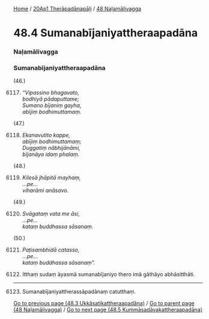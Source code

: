 
[Home](/) / [20Ap1 Therāpadānapāḷi](../../20Ap1.md) / [48 Naḷamālivagga](../48.md)

# 48.4 Sumanabījaniyattheraapadāna

### Naḷamālivagga

### Sumanabījaniyattheraapadāna

(46.)

6117. _“Vipassino bhagavato,_  
_bodhiyā pādaputtame;_  
_Sumano bījaniṃ gayha,_  
_abījiṃ bodhimuttamaṃ._  


(47.)

6118. _Ekanavutito kappe,_  
_abījiṃ bodhimuttamaṃ;_  
_Duggatiṃ nābhijānāmi,_  
_bījanāya idaṃ phalaṃ._  


(48.)

6119. _Kilesā jhāpitā mayhaṃ,_  
_…pe…_  
_viharāmi anāsavo._  


(49.)

6120. _Svāgataṃ vata me āsi,_  
_…pe…_  
_kataṃ buddhassa sāsanaṃ._  


(50.)

6121. _Paṭisambhidā catasso,_  
_…pe…_  
_kataṃ buddhassa sāsanaṃ”._  


6122. Itthaṃ sudaṃ āyasmā sumanabījaniyo thero imā gāthāyo abhāsitthāti.

---

6123. Sumanabījaniyattherassāpadānaṃ catutthaṃ.



[Go to previous page (48.3 Ukkāsatikattheraapadāna)](48.3.md) / [Go to parent page (48 Naḷamālivagga)](../48.md) / [Go to next page (48.5 Kummāsadāyakattheraapadāna)](48.5.md)


